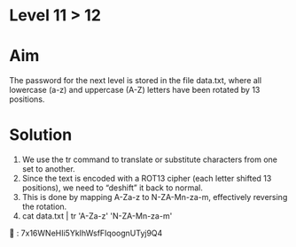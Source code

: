 # Level 11 > 12

# Aim
The password for the next level is stored in the file data.txt, where all lowercase (a-z) and uppercase (A-Z) letters have been rotated by 13 positions.

# Solution
1. We use the tr command to translate or substitute characters from one set to another.
2. Since the text is encoded with a ROT13 cipher (each letter shifted 13 positions), we need to “deshift” it back to normal.
3. This is done by mapping A-Za-z to N-ZA-Mn-za-m, effectively reversing the rotation.
4. cat data.txt | tr 'A-Za-z' 'N-ZA-Mn-za-m'

🔑 : 7x16WNeHIi5YkIhWsfFIqoognUTyj9Q4
